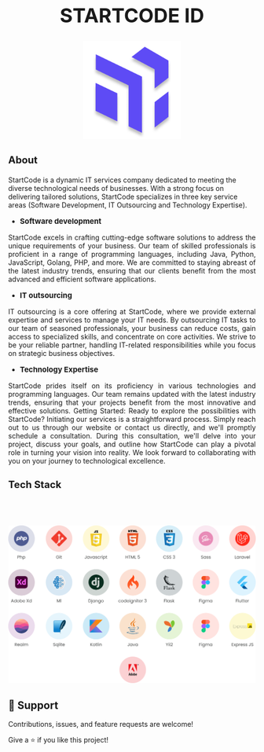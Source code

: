 <h1 align="center" style="font-size:40px;font-weight:bold;">
STARTCODE ID
</h1>

<p align="center">

  <img src="assets/scode.png" style="width:200px;height:200px;" alt="Sublime's custom image"/>
</p>

<h3 align="left" style="font-size:20px;font-weight:bold;">
About
</h3>




StartCode is a dynamic IT services company dedicated to meeting the diverse technological needs of businesses. With a strong focus on delivering tailored solutions, StartCode specializes in three key service areas (Software Development, IT Outsourcing and Technology Expertise).  

- <p align="left" style="font-size:15px;font-weight:bold;">Software development</p>
<p align="justify">StartCode excels in crafting cutting-edge software solutions to address the unique requirements of your business. Our team of skilled professionals is proficient in a range of programming languages, including Java, Python, JavaScript, Golang, PHP, and more. We are committed to staying abreast of the latest industry trends, ensuring that our clients benefit from the most advanced and efficient software applications.  
</p>

- <p align="left" style="font-size:15px;font-weight:bold;">IT outsourcing</p>
<p align="justify">IT outsourcing is a core offering at StartCode, where we provide external expertise and services to manage your IT needs. By outsourcing IT tasks to our team of seasoned professionals, your business can reduce costs, gain access to specialized skills, and concentrate on core activities. We strive to be your reliable partner, handling IT-related responsibilities while you focus on strategic business objectives.</p>

- <p align="left" style="font-size:15px;font-weight:bold;">Technology Expertise</p>
<p align="justify">StartCode prides itself on its proficiency in various technologies and programming languages. Our team remains updated with the latest industry trends, ensuring that your projects benefit from the most innovative and effective solutions.  Getting Started: Ready to explore the possibilities with StartCode? Initiating our services is a straightforward process. Simply reach out to us through our website or contact us directly, and we'll promptly schedule a consultation. During this consultation, we'll delve into your project, discuss your goals, and outline how StartCode can play a pivotal role in turning your vision into reality. We look forward to collaborating with you on your journey to technological excellence.</p>


<h3 align="left" style="font-size:20px;font-weight:bold;">
Tech Stack
</h3>
<br>
<br>
<br>

<img src="assets/techstack.png">


## 🤝 Support

Contributions, issues, and feature requests are welcome!

Give a ⭐️ if you like this project!
